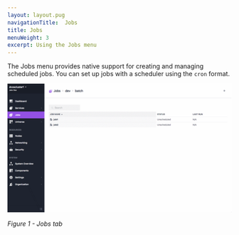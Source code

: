 ```yaml
---
layout: layout.pug
navigationTitle:  Jobs
title: Jobs
menuWeight: 3
excerpt: Using the Jobs menu
---
```


The Jobs menu provides native support for creating and managing scheduled jobs. You can set up jobs with a scheduler using the `cron` format.

![Jobs](/1.11/img/job-ex3.png)

<p><i>Figure 1 - Jobs tab</i></p>
